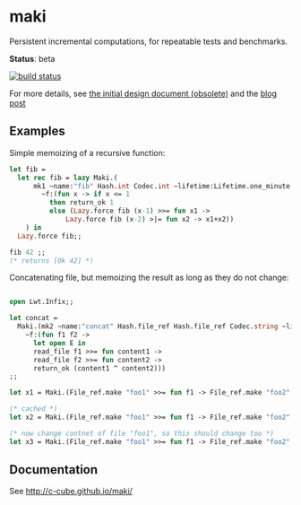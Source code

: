 # maki

Persistent incremental computations, for repeatable tests and benchmarks.

**Status**: beta

[![build status](https://api.travis-ci.org/c-cube/maki.svg?branch=master)](https://travis-ci.org/c-cube/maki)

For more details, see [the initial design document (obsolete)](doc/maki_design.md)
and the [blog post](https://cedeela.fr/maki-on-disk-memoization-for-deterministic-fun-and-profit.html)

## Examples

Simple memoizing of a recursive function:

```ocaml
let fib =
  let rec fib = lazy Maki.(
      mk1 ~name:"fib" Hash.int Codec.int ~lifetime:Lifetime.one_minute
        ~f:(fun x -> if x <= 1
          then return_ok 1
          else (Lazy.force fib (x-1) >>= fun x1 ->
              Lazy.force fib (x-2) >|= fun x2 -> x1+x2))
    ) in
  Lazy.force fib;;

fib 42 ;;
(* returns [Ok 42] *)
```

Concatenating file, but memoizing the result as long as they do not change:

```ocaml

open Lwt.Infix;;

let concat =
  Maki.(mk2 ~name:"concat" Hash.file_ref Hash.file_ref Codec.string ~lifetime:Lifetime.one_hour
    ~f:(fun f1 f2 ->
      let open E in
      read_file f1 >>= fun content1 ->
      read_file f2 >>= fun content2 ->
      return_ok (content1 ^ content2)))
;;

let x1 = Maki.(File_ref.make "foo1" >>= fun f1 -> File_ref.make "foo2" >>= concat f1);;

(* cached *)
let x2 = Maki.(File_ref.make "foo1" >>= fun f1 -> File_ref.make "foo2" >>= concat f1);;

(* now change contnet of file "foo1", so this should change too *)
let x3 = Maki.(File_ref.make "foo1" >>= fun f1 -> File_ref.make "foo2" >>= concat f1);;


```

## Documentation

See http://c-cube.github.io/maki/
